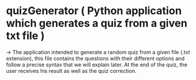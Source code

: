 # quizGenerator ( Python application which generates a quiz from a given txt file )

 -> The application intended to generate a random quiz from a given file (.txt extension), this file contains the questions with their different options and follow a precise syntax that we will explain later. At the end of the quiz, the user receives his result as well as the quiz correction.
